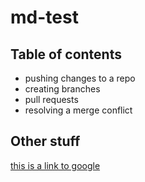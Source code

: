 # md-test

## Table of contents

- pushing changes to a repo
- creating branches
- pull requests
- resolving a merge conflict

## Other stuff

[this is a link to google](https://www.google.com)
